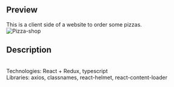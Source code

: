 ## Preview

This is a client side of a website to order some pizzas. </br>
![Pizza-shop](https://user-images.githubusercontent.com/57848626/88336726-2f182780-cd3e-11ea-99b8-2880e63d5dd6.JPG)

## Description

</br>
Technologies: React + Redux, typescript </br>
Libraries: axios, classnames, react-helmet, react-content-loader

